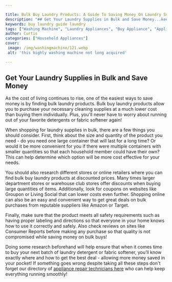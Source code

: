 ```yaml
---

title: Bulk Buy Laundry Products: A Guide To Saving Money On Laundry Supplies
description: "## Get Your Laundry Supplies in Bulk and Save Money...keep going and find out"
keywords: buy laundry guide laundry
tags: ["Washing Machine", "Laundry Appliances", "Buy Appliance", "Appliance Guide"]
author: Curtis
categories: ["Household Appliances"]
cover: 
 image: /img/washingmachine/121.webp
 alt: 'this highly washing machine not long acquired'

---
```


## Get Your Laundry Supplies in Bulk and Save Money 

As the cost of living continues to rise, one of the easiest ways to save money is by finding bulk laundry products. Bulk buy laundry products allow you to purchase your necessary cleaning supplies at a much lower cost than buying them individually. Plus, you'll never have to worry about running out of your favorite detergents or fabric softener again! 

When shopping for laundry supplies in bulk, there are a few things you should consider. First, think about the size and quantity of the product you need - do you need one large container that will last for a long time? Or would it be more convenient for you if there were multiple containers with smaller quantities so that each household member could have their own? This can help determine which option will be more cost effective for your needs. 

You should also research different stores or online retailers where you can find bulk buy laundry products at discounted prices. Many times larger department stores or warehouse club stores offer discounts when buying large quantities of items. Additionally, look for coupons on websites like Groupon or Living Social that can lower costs even further. Shopping online can also be an easy and convenient way to get great deals on bulk purchases from reputable suppliers like Amazon or Target. 

Finally, make sure that the product meets all safety requirements such as having proper labeling and directions so that everyone in your home knows how to use it correctly and safely. Also check reviews on sites like Consumer Reports before making any purchase so that quality is not compromised while saving money on bulk buys! 

Doing some research beforehand will help ensure that when it comes time to buy your next batch of laundry detergent or fabric softener, you’ll know exactly where and how to get the best deal - allowing more money saved in your pocket! If something goes wrong despite taking all these steps don't forget our directory of [appliance repair technicians here](./pages/appliance-repair-technicians) who can help keep everything running smoothly!
